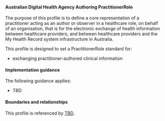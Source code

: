 #### Australian Digital Health Agency Authoring PractitionerRole
The purpose of this profile is to define a core representation of a practitioner acting as an author or observer in a healthcare role, on behalf of an organisation, that is for the electronic exchange of health information between healthcare providers, and between healthcare providers and the My Health Record system infrastructure in Australia.

This profile is designed to set a PractitionerRole standard for:
* exchanging practitioner-authored clinical information


#### Implementation guidance
The following guidance applies:
* TBD


#### Boundaries and relationships
This profile is referenced by 
[TBD](StructureDefinition-TBD-1.html).